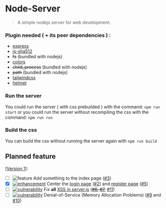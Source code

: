 # Node-Server

> A simple nodejs server for web development.

### Plugin needed ( + its peer dependencies ) :
- [express](https://www.npmjs.com/package/@nrwl/express)
- [js-sha512](https://www.npmjs.com/package/js-sha512)
- ~~fs~~ (bundled with nodejs)
- [colors](https://www.npmjs.com/package/colors)
- ~~child_process~~ (bundled with nodejs)
- ~~path~~ (bundled with nodejs)
- [tailwindcss](https://www.npmjs.com/package/tailwindcss)
- [helmet](https://www.npmjs.com/package/helmet)

### Run the server
You could run the server ( with css prebuilded ) with the command: `npm run start`
or you could run the server without recompiling the css with the command: `npm run run`

### Build the css
You can build the css without running the server again with `npm run build`

## Planned feature
\[[Version 1](https://github.com/BenCinn/Node-Server/milestone/1)\]:
- [ ] ![feature](https://labl.es/svg?text=enhancement&bgcolor=a2eeef) Add something to the index page \([#3](https://github.com/BenCinn/Node-Server/issues/3)\)
- [x] [![enhancement](https://labl.es/svg?text=feature&bgcolor=a2eeef)](https://github.com/BenCinn/Node-Server/issues?q=is%3Aissue+label%3Avulnerability) Center the [login page](../main/html/login.html) \([#2](https://github.com/BenCinn/Node-Server/issues/2)\) and [register page](../main/html/register.html) \([#5](https://github.com/BenCinn/Node-Server/issues/5)\)
- [ ] [![vulnerability](https://labl.es/svg?text=vulnerability&bgcolor=5B1026)](https://github.com/BenCinn/Node-Server/issues?q=is%3Aissue+label%3Avulnerability) Fix **all** [XSS in server.js](../main/server.js#L68-L80) \(~~[#6](https://github.com/BenCinn/Node-Server/issues/6), [#7](https://github.com/BenCinn/Node-Server/issues/7),~~ [#11](https://github.com/BenCinn/Node-Server/issues/11)\)
- [ ] [![vulnerability](https://labl.es/svg?text=vulnerability&bgcolor=5B1026)](https://github.com/BenCinn/Node-Server/issues?q=is%3Aissue+label%3Avulnerability)
 Denial-of-Service (Memory Allocation Problems) ([#9](https://github.com/BenCinn/Node-Server/issues/9) and [#10](https://github.com/BenCinn/Node-Server/issues/10)\)
